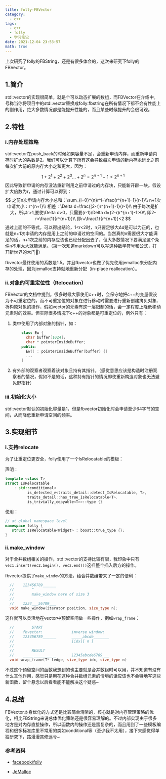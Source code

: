 ```yaml
---
title: folly-FBVector
category:
  - c++
tags:
  - c++
  - folly
  - 学习笔记
date: 2021-12-04 23:53:57
math: true
---
```


上次研究了folly的FBString，还是有很多体会的，这次来研究下folly的FBVector。

<!-- more -->

## 1.简介

std::vector的实现很简单，就是个可以动态扩展的数组，而FBVector在介绍中，号称当你将项目中的std::vector替换成folly:fbstring在所有情况下都不会有性能上的副作用，绝大多数情况都是能提升性能的，而且某些时候提升的会很可观。

## 2.特性

### i.内存处理策略

std::vector在push_back的时候如果容量不足，会重新申请内存，而重新申请内存时扩大的系数是2。我们可以计算下所有这会导致每次申请的新内存永远比之前每次扩大前的原内存大小之和更大，因为：

$$
1 + 2^1 + 2^2 + 2^3... + 2^n = 2^{n+1} - 1 < 2^{n+1}
$$
因此导致新申请的内存没法重新利用之前申请过的内存块，只能新开辟一块。假设扩大倍数为r，通过计算可以得到：
$$
之前n次申请内存大小总和：\sum_{i=0}^{n}r^i=\frac{r^{n+1}-1}{r-1}\\
n+1次申请大小：r^{n+1}\\
相差：\Delta d=\frac{(2-r)r^{n+1}-1}{r-1}\\
由于每次是扩大，所以r>1,要使\Delta d>0，只需要(r-1)\Delta d=(2-r)r^{n+1}-1>0\\
即2-r>\frac{1}{r^{n+1}}\\
即r+\frac{1}{r^{n+1}}<2
$$
通过上面的不等式，可以得出结论，1<r<2时，n只要足够大$\Delta d$是可以为正的，也就是n+1次申请的内存是用上之前的申请过的空间的。当然真的n需要很大才能满足的话，n+1次之前的内存应该也已经分配出去了，但大多数情况下要满足这个条件n不用太大就能满足。（第一次知道markdown可以写这种数学符号和公式，打开新世界的大门🥳）

fbvector最终使用的系数是1.5。并且fbvector也做了优先使用jemalloc来分配内存的处理，因为jemalloc支持就地重新分配（in-place reallocation）。

### ii.对象的可重定位性（Relocation）

FBVector的文档中提到，很多时候大家使用c\+\+时，会保守地把c\+\+的变量假设为不可重定位的。而不可重定位的对象在进行移动时需要进行重新创建拷贝对象、析构原对象的操作，假如vector的元素有这一层限制的话，会一定程度上降低移动元素时的效率。但实际很多情况下c\+\+的对象都是可重定位的，例外只有：

1. 类中使用了内部对象的指针，如：

   ```cpp
       class Ew {
         char buffer[1024];
         char * pointerInsideBuffer;
       public:
         Ew() : pointerInsideBuffer(buffer) {}
         ...
       }

2. 有外部的观察者观察着该对象且持有其指针。（感觉意思应该是构造时注册观察者的情况，假如不是的话，这种持有指针的情况即使重新构造对象也无法避免野指针）

### iii.初始化大小

std::vector默认的初始化容量是1，但是fbvector初始化时会申请至少64字节的空间，从而降低重新申请空间的频率。

## 3.实现细节

### i.支持relocate

为了让重定位更安全，folly使用了一个IsRelocatable的模板：

声明：

```cpp
template <class T>
struct IsRelocatable
    : std::conditional<
          is_detected_v<traits_detail::detect_IsRelocatable, T>,
          traits_detail::has_true_IsRelocatable<T>,
          is_trivially_copyable<T>>::type {}
```

使用：

```cpp
// at global namespace level
namespace folly {
   struct IsRelocatable<Widget> : boost::true_type {};
}
```

### ii.make_window

对于合并数组相关的操作，std::vector的支持比较有限，我印象中只有`vec1.insert(vec2.begin(), vec2.end())`这样整个插入后方的操作。

fbvector提供了`make_window`的方法，给合并数组带来了一定的便利：

```cpp
  //    123456789______
  //        ^
  //        make_window here of size 3
  //
  //    1234___56789___
  void make_window(iterator position, size_type n);
```

这样就可以灵活地在vector中预留空间做一些操作，例如`wrap_frame`：

```cpp
  //        START
  //    fbvector:             inverse window:
  //    123456789______       _____abcde_______
  //                          [idx][ n ]
  //
  //        RESULT
  //    _______________       12345abcde6789___
  void wrap_frame(T* ledge, size_type idx, size_type n)
```

不过这个预留空间的函数我想到的也主要就是合并数组时可以用，并不知道有没有什么其他作用，感觉只是用在这种合并数组元素的情境的话应该也不会特地写这些新函数，留个悬念以后看看能不能解决这个疑惑~

## 4.总结

FBVector本身优化的方式还是比较简单清晰的，核心就是对内存管理策略的优化，相比FBString来说总体优化策略还是很容易理解的。不过内部实现由于很多地方是对内存直接操作，所以函数内的操作还是蛮复杂的，而且用到了一些模板编程和很多标准库里不常用的类如conditional等（至少我不太用），接下来感觉得单独研究下，路漫漫其修远兮~

### 参考资料

* [facebook/folly](https://github.com/facebook/folly)

* [JeMalloc](https://zhuanlan.zhihu.com/p/48957114)



